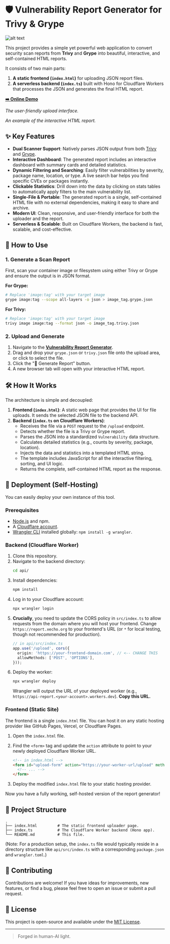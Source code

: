# 🛡️ Vulnerability Report Generator for Trivy & Grype

![alt text](https://img.shields.io/badge/Powered%20by-Cloudflare-F38020?logo=cloudflare)

This project provides a simple yet powerful web application to convert security scan reports from **Trivy** and **Grype** into beautiful, interactive, and self-contained HTML reports.

It consists of two main parts:
1.  **A static frontend (`index.html`)** for uploading JSON report files.
2.  **A serverless backend (`index.ts`)** built with Hono for Cloudflare Workers that processes the JSON and generates the final HTML report.

[**➡️ Online Demo**](https://report.xecho.org)

[](https://report.xecho.org)
*The user-friendly upload interface.*

[](https://report.xecho.org)
*An example of the interactive HTML report.*

## ✨ Key Features

-   **Dual Scanner Support**: Natively parses JSON output from both [Trivy](https://github.com/aquasecurity/trivy) and [Grype](https://github.com/anchore/grype).
-   **Interactive Dashboard**: The generated report includes an interactive dashboard with summary cards and detailed statistics.
-   **Dynamic Filtering and Searching**: Easily filter vulnerabilities by severity, package name, location, or type. A live search bar helps you find specific CVEs or packages instantly.
-   **Clickable Statistics**: Drill down into the data by clicking on stats tables to automatically apply filters to the main vulnerability list.
-   **Single-File & Portable**: The generated report is a single, self-contained HTML file with no external dependencies, making it easy to share and archive.
-   **Modern UI**: Clean, responsive, and user-friendly interface for both the uploader and the report.
-   **Serverless & Scalable**: Built on Cloudflare Workers, the backend is fast, scalable, and cost-effective.

## 🚀 How to Use

### 1. Generate a Scan Report

First, scan your container image or filesystem using either Trivy or Grype and ensure the output is in JSON format.

**For Grype:**
```bash
# Replace 'image:tag' with your target image
grype image:tag --scope all-layers -o json > image_tag.grype.json
```

**For Trivy:**
```bash
# Replace 'image:tag' with your target image
trivy image image:tag --format json -o image_tag.trivy.json
```

### 2. Upload and Generate

1.  Navigate to the [**Vulnerability Report Generator**](https://report.xecho.org).
2.  Drag and drop your `grype.json` or `trivy.json` file onto the upload area, or click to select the file.
3.  Click the "🚀 Generate Report" button.
4.  A new browser tab will open with your interactive HTML report.

## 🛠️ How It Works

The architecture is simple and decoupled:

1.  **Frontend (`index.html`)**: A static web page that provides the UI for file uploads. It sends the selected JSON file to the backend API.
2.  **Backend (`index.ts` on Cloudflare Workers)**:
    -   Receives the file via a `POST` request to the `/upload` endpoint.
    -   Detects whether the file is a Trivy or Grype report.
    -   Parses the JSON into a standardized `Vulnerability` data structure.
    -   Calculates detailed statistics (e.g., counts by severity, package, location).
    -   Injects the data and statistics into a templated HTML string.
    -   The template includes JavaScript for all the interactive filtering, sorting, and UI logic.
    -   Returns the complete, self-contained HTML report as the response.

## 🔧 Deployment (Self-Hosting)

You can easily deploy your own instance of this tool.

### Prerequisites

-   [Node.js](https://nodejs.org/) and npm.
-   A [Cloudflare account](https://dash.cloudflare.com/sign-up).
-   [Wrangler CLI](https://developers.cloudflare.com/workers/wrangler/install-and-update/) installed globally: `npm install -g wrangler`.

### Backend (Cloudflare Worker)

1.  Clone this repository.
2.  Navigate to the backend directory:
    ```bash
    cd api/
    ```
3.  Install dependencies:
    ```bash
    npm install
    ```
4.  Log in to your Cloudflare account:
    ```bash
    npx wrangler login
    ```
5.  **Crucially**, you need to update the CORS policy in `src/index.ts` to allow requests from the domain where you will host your frontend. Change `https://report.xecho.org` to your frontend's URL (or `*` for local testing, though not recommended for production).
    ```typescript
    // in api/src/index.ts
    app.use('/upload', cors({
      origin: 'https://your-frontend-domain.com', // <-- CHANGE THIS
      allowMethods: ['POST', 'OPTIONS'],
    }));
    ```
6.  Deploy the worker:
    ```bash
    npx wrangler deploy
    ```
    Wrangler will output the URL of your deployed worker (e.g., `https://api-report.<your-account>.workers.dev`). **Copy this URL.**

### Frontend (Static Site)

The frontend is a single `index.html` file. You can host it on any static hosting provider like GitHub Pages, Vercel, or Cloudflare Pages.

1.  Open the `index.html` file.
2.  Find the `<form>` tag and update the `action` attribute to point to your newly deployed Cloudflare Worker URL.

    ```html
    <!-- in index.html -->
    <form id="upload-form" action="https://your-worker-url/upload" method="post" enctype="multipart/form-data" target="_blank">
      <!-- ... -->
    </form>
    ```
3.  Deploy the modified `index.html` file to your static hosting provider.

Now you have a fully working, self-hosted version of the report generator!

## 📂 Project Structure

```
.
├── index.html         # The static frontend uploader page.
├── index.ts           # The Cloudflare Worker backend (Hono app).
└── README.md          # This file.
```

(Note: For a production setup, the `index.ts` file would typically reside in a directory structure like `api/src/index.ts` with a corresponding `package.json` and `wrangler.toml`.)

## 🤝 Contributing

Contributions are welcome! If you have ideas for improvements, new features, or find a bug, please feel free to open an issue or submit a pull request.

## 📄 License

This project is open-source and available under the [MIT License](LICENSE).

---

> Forged in human-AI light.
